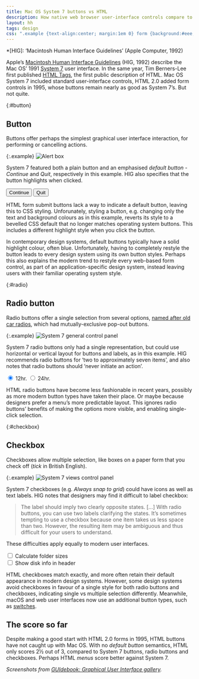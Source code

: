 ```yaml
---
title: Mac OS System 7 buttons vs HTML
description: How native web browser user-interface controls compare to Mac OS 31 years ago
layout: hh
tags: design
css: ".example {text-align:center; margin:1em 0} form {background:#eee;padding:1em;margin:1em 2em; width:32em} .primary {color:white;background-color:#428bca;min-width:6em} input[type=number] {width:5.5em}"
---
```


*[HIG]: ‘Macintosh Human Interface Guidelines’ (Apple Computer, 1992)

Apple’s
[Macintosh Human Interface Guidelines](https://dl.acm.org/doi/book/10.5555/573097) 
(HIG, 1992) describe the Mac OS’ 1991
[System 7](https://en.wikipedia.org/wiki/System_7) user interface.
In the same year, Tim Berners-Lee first published 
[HTML Tags](http://info.cern.ch/hypertext/WWW/MarkUp/Tags.html),
the first public description of HTML.
Mac OS System 7 included standard user-interface controls,
HTML 2.0 added form controls in 1995, whose buttons remain nearly as good as System 7’s.
But not quite.

{:#button}
## Button

Buttons offer perhaps the simplest graphical user interface interaction, for performing or cancelling actions.

{:.example}
![Alert box](system-7/alert-box-note.webp)

System 7 featured both a plain button and an emphasised _default button_ -
_Continue_ and _Quit_, respectively in this example.
HIG also specifies that the button highlights when clicked.

<form>
<button>Continue</button> <button class=primary>Quit</button>
</form>

HTML form submit buttons lack a way to indicate a default button, leaving this to CSS styling.
Unforunately, styling a button, e.g. changing only the text and background colours as in this example, 
reverts its style to a bevelled CSS default that no longer matches operating system buttons.
This includes a different highlight style when you click the button.

In contemporary design systems, default buttons typically have a solid highlight colour, often blue.
Unfortunately, having to completely restyle the button leads to every design system using its own button styles.
Perhaps this also explains the modern trend to restyle every web-based form control,
as part of an application-specific design system, instead leaving users with their familiar operating system style.

{:#radio}
## Radio button

Radio buttons offer a single selection from several options,
[named after old car radios](https://www.jitbit.com/alexblog/242-the-history-of-a-radio-button/),
which had mutually-exclusive pop-out buttons.

{:.example}
![System 7 general control panel](system-7/control-panel-general.webp)

System 7 radio buttons only had a single representation, but could use horizontal or vertical layout for buttons and labels, as in this example.
HIG recommends radio buttons for ‘two to approximately seven items’,
and also notes that radio buttons should ‘never initiate an action’.

<form>
<input type=radio name=time value=1 checked> 12hr.
<input type=radio name=time value=2> 24hr.
</form>

HTML radio buttons have become less fashionable in recent years, 
possibly as more modern button types have taken their place.
Or maybe because designers prefer a menu’s more predictable layout.
This ignores radio buttons’ benefits of making the options more visible, and enabling single-click selection.

{:#checkbox}
## Checkbox

Checkboxes allow multiple selection, like boxes on a paper form that you check off 
(_tick_ in British English).

{:.example}
![System 7 views control panel](system-7/control-panel-views.webp)

System 7 checkboxes (e.g. _Always snap to grid_) could have icons as well as text labels.
HIG notes that designers may find it difficult to label checkbox:

> The label should imply two clearly opposite states. […]
> With radio buttons, you can use two labels clarifying the states.
> It’s sometimes tempting to use a checkbox because one item takes us less space than two.
> However, the resulting item may be ambiguous and thus difficult for your users to understand.

These difficulties apply equally to modern user interfaces.

<form>
<input type=checkbox value=1> Calculate folder sizes
<br><input type=checkbox value=2> Show disk info in header
</form>

HTML checkboxes match exactly, and more often retain their default appearance in modern design systems.
However, some design systems avoid checkboxes in favour of a single style for both radio buttons and checkboxes, indicating single vs multiple selection differently.
Meanwhile, macOS and web user interfaces now use an additional button types, such as
[switches](https://developer.apple.com/design/human-interface-guidelines/macos/buttons/switches/).

## The score so far

Despite making a good start with HTML 2.0 forms in 1995, HTML buttons have not caught up with Mac OS.
With no _default button_ semantics, HTML only scores 2½ out of 3, compared to System 7 buttons, radio buttons and checkboxes.
Perhaps HTML _menus_ score better against System 7.

_Screenshots from
[GUIdebook: Graphical User Interface gallery](https://guidebookgallery.org/screenshots/macos70)._
